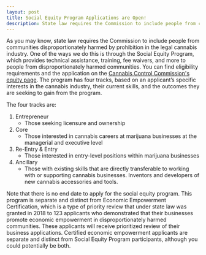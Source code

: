 ```yaml
---
layout: post
title: Social Equity Program Applications are Open! 
description: State law requires the Commission to include people from communities disproportionately harmed by prohibition in the legal cannabis industry. One of the ways we do this is through the Social Equity Program, which provides technical assistance, training, fee waivers, and more to people from disproportionately harmed communities.
---
```


As you may know, state law requires the Commission to include people from communities disproportionately harmed by prohibition in the legal cannabis industry. One of the ways we do this is through the Social Equity Program, which provides technical assistance, training, fee waivers, and more to people from disproportionately harmed communities. You can find eligibility requirements and the application on the [Cannabis Control Commission's equity page](https://mass-cannabis-control.com/equityprograms-2/). The program has four tracks, based on an applicant’s specific interests in the cannabis industry, their current skills, and the outcomes they are seeking to gain from the program. 

The four tracks are:

1. Entrepreneur
    - Those seeking licensure and ownership
2. Core
    - Those interested in cannabis careers at marijuana businesses at the managerial and executive level
3. Re-Entry & Entry 
    - Those interested in entry-level positions within marijuana businesses
4. Ancillary
    - Those with existing skills that are directly transferable to working with or supporting cannabis businesses. Inventors and developers of new cannabis accessories and tools.

Note that there is no end date to apply for the social equity program. This program is separate and distinct from Economic Empowerment Certification, which is a type of priority review that under state law was granted in 2018 to 123 applicants who demonstrated that their businesses promote economic empowerment in disproportionately harmed communities. These applicants will receive prioritized review of their business applications. Certified economic empowerment applicants are separate and distinct from Social Equity Program participants, although you could potentially be both.